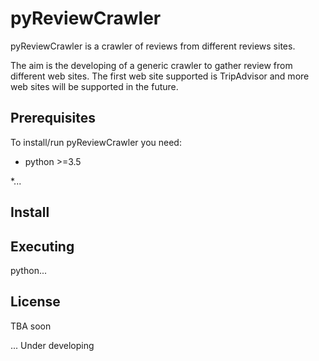 # pyReviewCrawler

pyReviewCrawler is a crawler of reviews from different reviews sites.

The aim is the developing of a generic crawler to gather review from
different web sites. The first web site supported is TripAdvisor and 
more web sites will be supported in the future.

## Prerequisites

To install/run pyReviewCrawler you need:

* python >=3.5

*...

## Install

## Executing
 python...
## License

TBA soon

... Under developing

